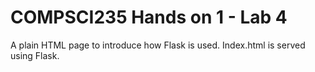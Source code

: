 # COMPSCI235 Hands on 1 - Lab 4

A plain HTML page to introduce how Flask is used. Index.html is served using Flask. 